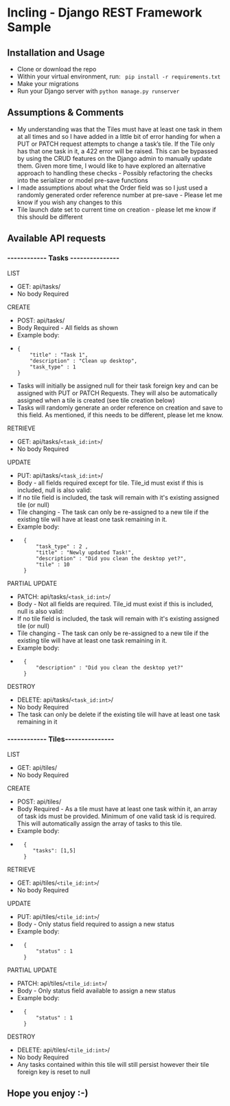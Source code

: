 # Incling - Django REST Framework Sample


## Installation and Usage

- Clone or download the repo
- Within your virtual environment, run: ``` pip install -r requirements.txt``` 
- Make your migrations
- Run your Django server with ```python manage.py runserver```

 

## Assumptions & Comments

- My understanding was that the Tiles must have at least one task in them at all times and so I have added in a little bit of error handing for when a PUT or PATCH request attempts to change a task’s tile. If the Tile only has that one task in it,  a 422 error will be raised. This can be bypassed by using the CRUD features on the Django admin to manually update them. Given more time, I would like to have explored an alternative approach to handling these checks - Possibly refactoring the checks into the serializer or model pre-save functions
- I made assumptions about what the Order field was so I just used a randomly generated order reference number at pre-save - Please let me know if you wish any changes to this
- Tile launch date set to current time on creation - please let me know if this should be different



## Available API requests

### ------------ Tasks ---------------

LIST
- GET: api/tasks/
- No body Required

CREATE
- POST: api/tasks/
- Body Required - All fields as shown
- Example body:
- ``` 
  {
      "title" : "Task 1",
      "description" : "Clean up desktop",
      "task_type" : 1
  }
  ```
- Tasks will initially be assigned null for their task foreign key and can be assigned with PUT or PATCH Requests. They will also be automatically assigned when a tile is created (see tile creation below)
- Tasks will randomly generate an order reference on creation and save to this field. As mentioned, if this needs to be different, please let me know.

RETRIEVE
- GET: api/tasks/```<task_id:int>```/
- No body Required

UPDATE
- PUT: api/tasks/```<task_id:int>```/
- Body - all fields required except for tile. Tile_id must exist if this is included, null is also valid:
- If no tile field is included, the task will remain with it's existing assigned tile (or null)
- Tile changing - The task can only be re-assigned to a new tile if the existing tile will have at least one task remaining in it.
- Example body:
- ``` 
	{
        "task_type" : 2 ,
        "title" : "Newly updated Task!",
        "description" : "Did you clean the desktop yet?",
        "tile" : 10
    }
  ```

PARTIAL UPDATE
- PATCH: api/tasks/```<task_id:int>```/
- Body - Not all fields are required. Tile_id must exist if this is included, null is also valid:
- If no tile field is included, the task will remain with it's existing assigned tile (or null)
- Tile changing - The task can only be re-assigned to a new tile if the existing tile will have at least one task remaining in it.
- Example body:
- ``` 
    {
	    "description" : "Did you clean the desktop yet?"
    }
  ```

DESTROY
- DELETE: api/tasks/```<task_id:int>```/
- No body Required
- The task can only be delete if the existing tile will have at least one task remaining in it



### ------------ Tiles---------------

LIST
- GET: api/tiles/
- No body Required

CREATE
- POST: api/tiles/
- Body Required - As a tile must have at least one task within it, an array of task ids must be provided. Minimum of one valid task id is required. This will automatically assign the array of tasks to this tile.
- Example body:
- ``` 
	{
       "tasks": [1,5]
    }
  ```

RETRIEVE
- GET: api/tiles/```<tile_id:int>```/
- No body Required

UPDATE
- PUT: api/tiles/```<tile_id:int>```/
- Body - Only status field required to assign a new status
- Example body:
- ``` 
	{
        "status" : 1
    }
  ```

PARTIAL UPDATE
- PATCH: api/tiles/```<tile_id:int>```/
- Body - Only status field available to assign a new status
- Example body:
- ``` 
	{
        "status" : 1
    }
  ```

DESTROY
- DELETE: api/tiles/```<tile_id:int>```/
- No body Required
- Any tasks contained within this tile will still persist however their tile foreign key is reset to null


## Hope you enjoy :-)